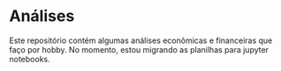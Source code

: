 # Análises

Este repositório contém algumas análises econômicas e financeiras que faço por hobby. No momento, estou migrando as planilhas para jupyter notebooks.
